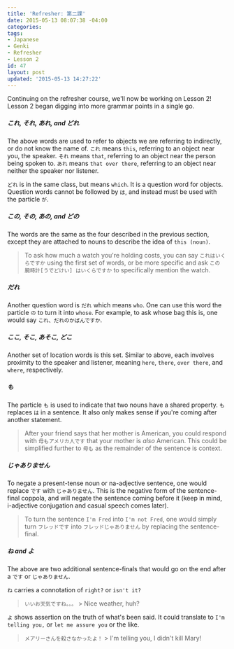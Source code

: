 ```yaml
---
title: 'Refresher: 第二課'
date: 2015-05-13 08:07:38 -04:00
categories:
tags:
- Japanese
- Genki
- Refresher
- Lesson 2
id: 47
layout: post
updated: '2015-05-13 14:27:22'
---
```


Continuing on the refresher course, we'll now be working on Lesson 2! Lesson 2 began digging into more grammar points in a single go.

##### これ, それ, あれ, and どれ

The above words are used to refer to objects we are referring to indirectly, or do not know the name of. `これ` means `this`, referring to an object near you, the speaker. `それ` means `that`,  referring to an object near the person being spoken to. `あれ` means `that over there`, referring to an object near neither the speaker nor listener.

`どれ` is in the same class, but means `which`. It is a question word for objects. Question words cannot be followed by `は`, and instead must be used with the particle `が`.

##### この, その, あの, and どの

The words are the same as the four described in the previous section, except they are attached to nouns to describe the idea of `this (noun)`.

> To ask how much a watch you're holding costs, you can say `これはいくらですか` using the first set of words, or be more specific and ask `この 腕時計[うでどけい] はいくらですか` to specifically mention the watch.

##### だれ

Another question word is `だれ` which means `who`. One can use this word the particle `の` to turn it into `whose`. For example, to ask whose bag this is, one would say `これ、だれのかばんですか`.

##### ここ, そこ, あそこ, どこ

Another set of location words is this set. Similar to above, each involves proximity to the speaker and listener, meaning `here`, `there`, `over there`, and `where`, respectively.

##### も

The particle `も` is used to indicate that two nouns have a shared property. `も` replaces `は` in a sentence. It also only makes sense if you're coming after another statement.

> After your friend says that her mother is American, you could respond with `母もアメリカ人です` that your mother is *also* American. This could be simplified further to `母も` as the remainder of the sentence is context.

##### じゃありません

To negate a present-tense noun or na-adjective sentence, one would replace `です` with `じゃありません`. This is the negative form of the sentence-final coppola, and will negate the sentence coming before it (keep in mind, i-adjective conjugation and casual speech comes later).

> To turn the sentence `I'm Fred` into `I'm not Fred`, one would simply turn `フレッドです` into `フレッドじゃありません` by replacing the sentence-final.

##### ね and よ

The above are two additional sentence-finals that would go on the end after a `です` or `じゃありません`.

`ね` carries a connotation of `right?` or `isn't it?`

> `いいお天気ですね。。。` > Nice weather, huh?

`よ` shows assertion on the truth of what's been said. It could translate to `I'm telling you,` or `let me assure you` or the like.

> `メアリーさんを殺さなかったよ！` > I'm telling you, I didn't kill Mary!
